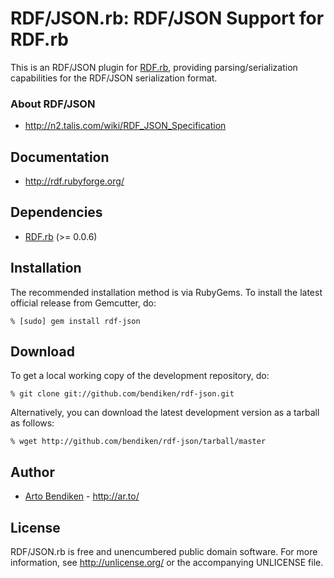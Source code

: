 RDF/JSON.rb: RDF/JSON Support for RDF.rb
========================================

This is an RDF/JSON plugin for [RDF.rb](http://rdf.rubyforge.org/),
providing parsing/serialization capabilities for the RDF/JSON serialization
format.

### About RDF/JSON

* <http://n2.talis.com/wiki/RDF_JSON_Specification>

Documentation
-------------

* <http://rdf.rubyforge.org/>

Dependencies
------------

* [RDF.rb](http://rdf.rubyforge.org/) (>= 0.0.6)

Installation
------------

The recommended installation method is via RubyGems. To install the latest
official release from Gemcutter, do:

    % [sudo] gem install rdf-json

Download
--------

To get a local working copy of the development repository, do:

    % git clone git://github.com/bendiken/rdf-json.git

Alternatively, you can download the latest development version as a tarball
as follows:

    % wget http://github.com/bendiken/rdf-json/tarball/master

Author
------

* [Arto Bendiken](mailto:arto.bendiken@gmail.com) - <http://ar.to/>

License
-------

RDF/JSON.rb is free and unencumbered public domain software. For more
information, see <http://unlicense.org/> or the accompanying UNLICENSE file.
